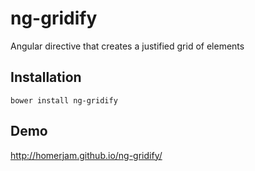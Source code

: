 # ng-gridify

Angular directive that creates a justified grid of elements

## Installation

`bower install ng-gridify`

## Demo

http://homerjam.github.io/ng-gridify/